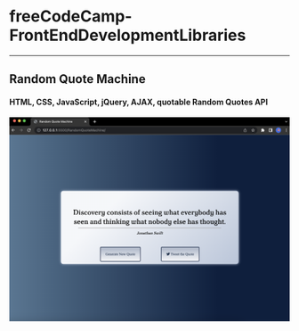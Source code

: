 # freeCodeCamp-FrontEndDevelopmentLibraries

---

## Random Quote Machine

#### HTML, CSS, JavaScript, jQuery, AJAX, quotable Random Quotes API

[](https://github.com/lukePeavey/quotable)

![](https://github.com/zeynep-1/freeCodeCamp-FrontEndDevelopmentLibraries/blob/main/RandomQuoteMachine/ss.png)
